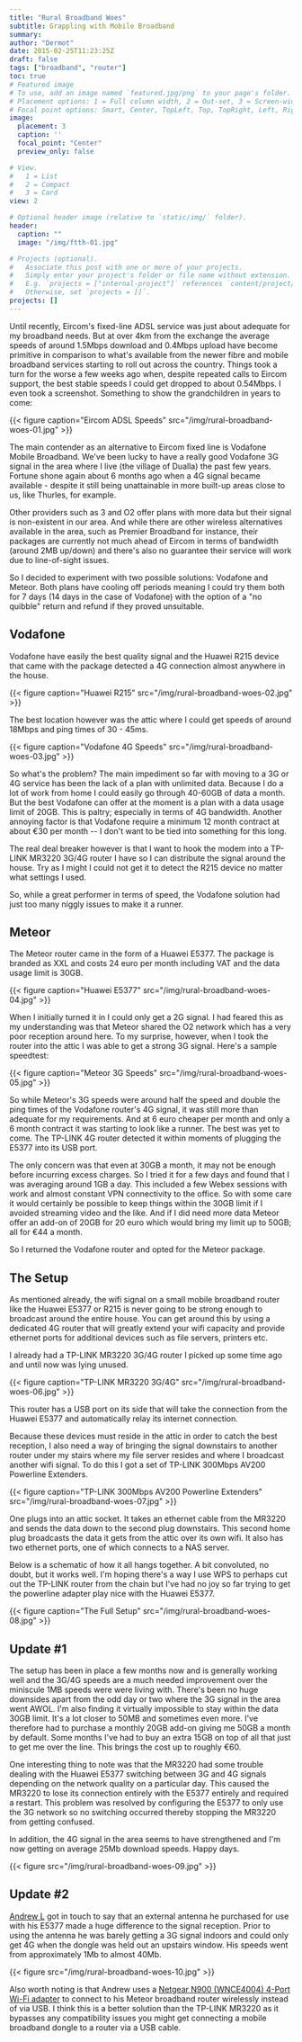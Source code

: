 ```yaml
---
title: "Rural Broadband Woes"
subtitle: Grappling with Mobile Broadband
summary: 
author: "Dermot"
date: 2015-02-25T11:23:25Z
draft: false
tags: ["broadband", "router"]
toc: true
# Featured image
# To use, add an image named `featured.jpg/png` to your page's folder.
# Placement options: 1 = Full column width, 2 = Out-set, 3 = Screen-width
# Focal point options: Smart, Center, TopLeft, Top, TopRight, Left, Right, BottomLeft, Bottom, BottomRight
image:
  placement: 3
  caption: ''
  focal_point: "Center"
  preview_only: false

# View.
#   1 = List
#   2 = Compact
#   3 = Card
view: 2

# Optional header image (relative to `static/img/` folder).
header:
  caption: ""
  image: "/img/ftth-01.jpg"

# Projects (optional).
#   Associate this post with one or more of your projects.
#   Simply enter your project's folder or file name without extension.
#   E.g. `projects = ["internal-project"]` references `content/project/deep-learning/index.md`.
#   Otherwise, set `projects = []`.
projects: []
---
```


Until recently, Eircom's fixed-line ADSL service was just about adequate for my broadband needs. But at over 4km from the exchange the average speeds of around 1.5Mbps download and 0.4Mbps upload have become primitive in comparison to what's available from the newer fibre and mobile broadband services starting to roll out across the country. Things took a turn for the worse a few weeks ago when, despite repeated calls to Eircom support, the best stable speeds I could get dropped to about 0.54Mbps. I even took a screenshot. Something to show the grandchildren in years to come:

{{< figure caption="Eircom ADSL Speeds" src="/img/rural-broadband-woes-01.jpg" >}}

The main contender as an alternative to Eircom fixed line is Vodafone Mobile Broadband. We've been lucky to have a really good Vodafone 3G signal in the area where I live (the village of Dualla) the past few years. Fortune shone again about 6 months ago when a 4G signal became available - despite it still being unattainable in more built-up areas close to us, like Thurles, for example.

Other providers such as 3 and O2 offer plans with more data but their signal is non-existent in our area. And while there are other wireless alternatives available in the area, such as Premier Broadband for instance, their packages are currently not much ahead of Eircom in terms of bandwidth (around 2MB up/down) and there's also no guarantee their service will work due to line-of-sight issues.

So I decided to experiment with two possible solutions: Vodafone and Meteor. Both plans have cooling off periods meaning I could try them both for 7 days (14 days in the case of Vodafone) with the option of a "no quibble" return and refund if they proved unsuitable.

Vodafone
--------
Vodafone have easily the best quality signal and the Huawei R215 device that came with the package detected a 4G connection almost anywhere in the house.

{{< figure caption="Huawei R215" src="/img/rural-broadband-woes-02.jpg" >}}

The best location however was the attic where I could get speeds of around 18Mbps and ping times of 30 - 45ms.

{{< figure caption="Vodafone 4G Speeds" src="/img/rural-broadband-woes-03.jpg" >}}

So what's the problem? The main impediment so far with moving to a 3G or 4G service has been the lack of a plan with unlimited data. Because I do a lot of work from home I could easily go through 40-60GB of data a month. But the best Vodafone can offer at the moment is a plan with a data usage limit of 20GB. This is paltry; especially in terms of 4G bandwidth. Another annoying factor is that Vodafone require a minimum 12 month contract at about €30 per month -- I don't want to be tied into something for this long.

The real deal breaker however is that I want to hook the modem into a TP-LINK MR3220 3G/4G router I have so I can distribute the signal around the house. Try as I might I could not get it to detect the R215 device no matter what settings I used.

So, while a great performer in terms of speed, the Vodafone solution had just too many niggly issues to make it a runner.

Meteor
------
The Meteor router came in the form of a Huawei E5377. The package is branded as XXL and costs 24 euro per month including VAT and the data usage limit is 30GB.

{{< figure caption="Huawei E5377" src="/img/rural-broadband-woes-04.jpg" >}}

When I initially turned it in I could only get a 2G signal. I had feared this as my understanding was that Meteor shared the O2 network which has a very poor reception around here. To my surprise, however, when I took the router into the attic I was able to get a strong 3G signal. Here's a sample speedtest:

{{< figure caption="Meteor 3G Speeds" src="/img/rural-broadband-woes-05.jpg" >}}

So while Meteor's 3G speeds were around half the speed and double the ping times of the Vodafone router's 4G signal, it was still more than adequate for my requirements. And at 6 euro cheaper per month and only a 6 month contract it was starting to look like a runner. The best was yet to come. The TP-LINK 4G router detected it within moments of plugging the E5377 into its USB port.

The only concern was that even at 30GB a month, it may not be enough before incurring excess charges. So I tried it for a few days and found that I was averaging around 1GB a day. This included a few Webex sessions with work and almost constant VPN connectivity to the office. So with some care it would certainly be possible to keep things within the 30GB limit if I avoided streaming video and the like. And if I did need more data Meteor offer an add-on of 20GB for 20 euro which would bring my limit up to 50GB; all for €44 a month.

So I returned the Vodafone router and opted for the Meteor package.

The Setup
---------
As mentioned already, the wifi signal on a small mobile broadband router like the Huawei E5377 or R215 is never going to be strong enough to broadcast around the entire house. You can get around this by using a dedicated 4G router that will greatly extend your wifi capacity and provide ethernet ports for additional devices such as file servers, printers etc.

I already had a TP-LINK MR3220 3G/4G router I picked up some time ago and until now was lying unused.

{{< figure caption="TP-LINK MR3220 3G/4G" src="/img/rural-broadband-woes-06.jpg" >}}


This router has a USB port on its side that will take the connection from the Huawei E5377 and automatically relay its internet connection.

Because these devices must reside in the attic in order to catch the best reception, I also need a way of bringing the signal downstairs to another router under my stairs where my file server resides and where I broadcast another wifi signal. To do this I got a set of TP-LINK 300Mbps AV200 Powerline Extenders.

{{< figure caption="TP-LINK 300Mbps AV200 Powerline Extenders" src="/img/rural-broadband-woes-07.jpg" >}}

One plugs into an attic socket. It takes an ethernet cable from the MR3220 and sends the data down to the second plug downstairs. This second home plug broadcasts the data it gets from the attic over its own wifi. It also has two ethernet ports, one of which connects to a NAS server.

Below is a schematic of how it all hangs together. A bit convoluted, no doubt, but it works well. I'm hoping there's a way I use WPS to perhaps cut out the TP-LINK router from the chain but I've had no joy so far trying to get the powerline adapter play nice with the Huawei E5377.

{{< figure caption="The Full Setup" src="/img/rural-broadband-woes-08.jpg" >}}

Update #1
---------
The setup has been in place a few months now and is generally working well and the 3G/4G speeds are a much needed improvement over the miniscule 1MB speeds were were living with. There's been no huge downsides apart from the odd day or two where the 3G signal in the area went AWOL. I'm also finding it virtually impossible to stay within the data 30GB limit. It's a lot closer to 50MB and sometimes even more. I've therefore had to purchase a monthly 20GB add-on giving me 50GB a month by default. Some months I've had to buy an extra 15GB on top of all that just to get me over the line. This brings the cost up to roughly €60.

One interesting thing to note was that the MR3220 had some trouble dealing with the Huawei E5377 switching between 3G and 4G signals depending on the network quality on a particular day. This caused the MR3220 to lose its connection entirely with the E5377 entirely and required a restart. This problem was resolved by configuring the E5377 to only use the 3G network so no switching occurred thereby stopping the MR3220 from getting confused.

In addition, the 4G signal in the area seems to have strengthened and I'm now getting on average 25Mb download speeds. Happy days.

{{< figure src="/img/rural-broadband-woes-09.jpg" >}}

Update #2
---------
[Andrew L](https://twitter.com/langerslangford) got in touch to say that an external antenna he purchased for use with his E5377 made a huge difference to the signal reception. Prior to using the antenna he was barely getting a 3G signal indoors and could only get 4G when the dongle was held out an upstairs window. His speeds went from approximately 1Mb to almost 40Mb.

{{< figure src="/img/rural-broadband-woes-10.jpg" >}}

Also worth noting is that Andrew uses a [Netgear N900 (WNCE4004) 4-Port Wi-Fi adapter](http://www.netgear.ie/home/products/connected-entertainment/gaming-home-theater/wnce4004.aspx) to connect to his Meteor broadband router wirelessly instead of via USB. I think this is a better solution than the TP-LINK MR3220 as it bypasses any compatibility issues you might get connecting a mobile broadband dongle to a router via a USB cable.